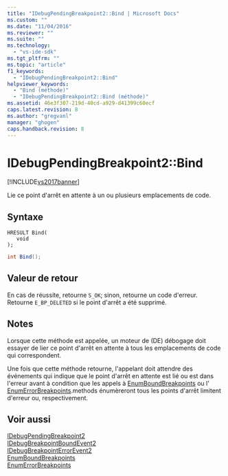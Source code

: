 ```yaml
---
title: "IDebugPendingBreakpoint2::Bind | Microsoft Docs"
ms.custom: ""
ms.date: "11/04/2016"
ms.reviewer: ""
ms.suite: ""
ms.technology: 
  - "vs-ide-sdk"
ms.tgt_pltfrm: ""
ms.topic: "article"
f1_keywords: 
  - "IDebugPendingBreakpoint2::Bind"
helpviewer_keywords: 
  - "Bind (méthode)"
  - "IDebugPendingBreakpoint2::Bind (méthode)"
ms.assetid: 46e3f307-219d-40cd-a929-d41399c60ecf
caps.latest.revision: 8
ms.author: "gregvanl"
manager: "ghogen"
caps.handback.revision: 8
---
```

# IDebugPendingBreakpoint2::Bind
[!INCLUDE[vs2017banner](../../../code-quality/includes/vs2017banner.md)]

Lie ce point d'arrêt en attente à un ou plusieurs emplacements de code.  
  
## Syntaxe  
  
```cpp#  
HRESULT Bind(   
   void   
);  
```  
  
```c#  
int Bind();  
```  
  
## Valeur de retour  
 En cas de réussite, retourne `S_OK`; sinon, retourne un code d'erreur.  Retourne `E_BP_DELETED` si le point d'arrêt a été supprimé.  
  
## Notes  
 Lorsque cette méthode est appelée, un moteur de \(DE\) débogage doit essayer de lier ce point d'arrêt en attente à tous les emplacements de code qui correspondent.  
  
 Une fois que cette méthode retourne, l'appelant doit attendre des événements qui indique que le point d'arrêt en attente est lié ou est dans l'erreur avant à condition que les appels à [EnumBoundBreakpoints](../../../extensibility/debugger/reference/idebugpendingbreakpoint2-enumboundbreakpoints.md) ou l' [EnumErrorBreakpoints](../Topic/IDebugPendingBreakpoint2::EnumErrorBreakpoints.md).methods énumèreront tous les points d'arrêt limitent d'erreur ou, respectivement.  
  
## Voir aussi  
 [IDebugPendingBreakpoint2](../../../extensibility/debugger/reference/idebugpendingbreakpoint2.md)   
 [IDebugBreakpointBoundEvent2](../../../extensibility/debugger/reference/idebugbreakpointboundevent2.md)   
 [IDebugBreakpointErrorEvent2](../../../extensibility/debugger/reference/idebugbreakpointerrorevent2.md)   
 [EnumBoundBreakpoints](../../../extensibility/debugger/reference/idebugpendingbreakpoint2-enumboundbreakpoints.md)   
 [EnumErrorBreakpoints](../Topic/IDebugPendingBreakpoint2::EnumErrorBreakpoints.md)